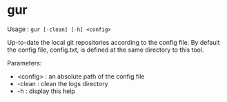 # gur

Usage : ```gur [-clean] [-h] <config>```

Up-to-date the local git repositories according to the config file. 
By default the config file, config.txt, is defined at the same directory to this tool.

Parameters:
* \<config\>   : an absolute path of the config file 
* -clean     : clean the logs directory
* -h         : display this help
